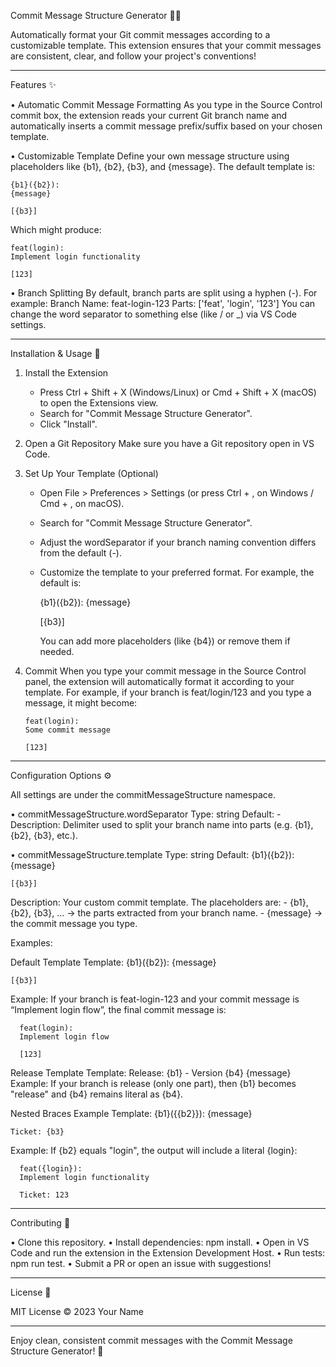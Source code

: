 Commit Message Structure Generator 🚀📝

Automatically format your Git commit messages according to a customizable template. This extension ensures that your commit messages are consistent, clear, and follow your project's conventions!

---

Features ✨

• Automatic Commit Message Formatting
As you type in the Source Control commit box, the extension reads your current Git branch name and automatically inserts a commit message prefix/suffix based on your chosen template.

• Customizable Template
Define your own message structure using placeholders like {b1}, {b2}, {b3}, and {message}. The default template is:

    {b1}({b2}):
    {message}

    [{b3}]

Which might produce:

    feat(login):
    Implement login functionality

    [123]

• Branch Splitting
By default, branch parts are split using a hyphen (-). For example:
Branch Name: feat-login-123
Parts: ['feat', 'login', '123']
You can change the word separator to something else (like / or \_) via VS Code settings.

---

Installation & Usage 🚦

1.  Install the Extension

    - Press Ctrl + Shift + X (Windows/Linux) or Cmd + Shift + X (macOS) to open the Extensions view.
    - Search for "Commit Message Structure Generator".
    - Click "Install".

2.  Open a Git Repository
    Make sure you have a Git repository open in VS Code.

3.  Set Up Your Template (Optional)

    - Open File > Preferences > Settings (or press Ctrl + , on Windows / Cmd + , on macOS).
    - Search for "Commit Message Structure Generator".
    - Adjust the wordSeparator if your branch naming convention differs from the default (-).
    - Customize the template to your preferred format. For example, the default is:

      {b1}({b2}):
      {message}

      [{b3}]

      You can add more placeholders (like {b4}) or remove them if needed.

4.  Commit
    When you type your commit message in the Source Control panel, the extension will automatically format it according to your template.
    For example, if your branch is feat/login/123 and you type a message, it might become:

        feat(login):
        Some commit message

        [123]

---

Configuration Options ⚙️

All settings are under the commitMessageStructure namespace.

• commitMessageStructure.wordSeparator
Type: string
Default: -
Description: Delimiter used to split your branch name into parts (e.g. {b1}, {b2}, {b3}, etc.).

• commitMessageStructure.template
Type: string
Default:
{b1}({b2}):
{message}

    [{b3}]

Description: Your custom commit template. The placeholders are: - {b1}, {b2}, {b3}, … → the parts extracted from your branch name. - {message} → the commit message you type.

Examples:

Default Template
Template:
{b1}({b2}):
{message}

    [{b3}]

Example:
If your branch is feat-login-123 and your commit message is “Implement login flow”, the final commit message is:

      feat(login):
      Implement login flow

      [123]

Release Template
Template:
Release: {b1} - Version {b4}
{message}
Example:
If your branch is release (only one part), then {b1} becomes "release" and {b4} remains literal as {b4}.

Nested Braces Example
Template:
{b1}({{b2}}):
{message}

    Ticket: {b3}

Example:
If {b2} equals "login", the output will include a literal {login}:

      feat({login}):
      Implement login functionality

      Ticket: 123

---

Contributing 🤝

• Clone this repository.
• Install dependencies: npm install.
• Open in VS Code and run the extension in the Extension Development Host.
• Run tests: npm run test.
• Submit a PR or open an issue with suggestions!

---

License 📝

MIT License © 2023 Your Name

---

Enjoy clean, consistent commit messages with the Commit Message Structure Generator! 🎉
